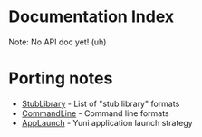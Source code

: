 Documentation Index
===================

Note: No API doc yet! (uh)


Porting notes
=============

* [StubLibrary][] - List of "stub library" formats
* [CommandLine][] - Command line formats
* [AppLaunch][] - Yuni application launch strategy


[StubLibrary]: https://github.com/okuoku/yuni/blob/master/doc/PortingNotes/StubLibrary.md
[CommandLine]: https://github.com/okuoku/yuni/blob/master/doc/PortingNotes/CommandLine.md
[AppLaunch]: https://github.com/okuoku/yuni/blob/master/doc/PortingNotes/AppLaunch.md
